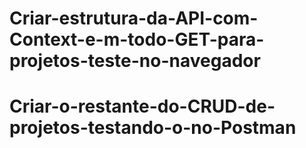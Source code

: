 # Criar-estrutura-da-API-com-Context-e-m-todo-GET-para-projetos-teste-no-navegador
# Criar-o-restante-do-CRUD-de-projetos-testando-o-no-Postman
